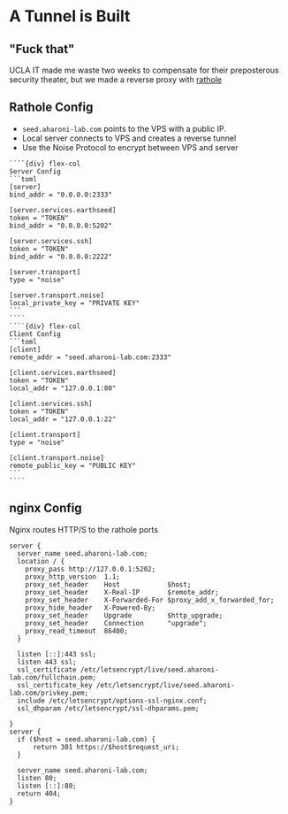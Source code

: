 # A Tunnel is Built

## "Fuck that"

UCLA IT made me waste two weeks to compensate for their preposterous security theater, but we made a reverse proxy with [rathole](https://github.com/rapiz1/rathole)

## Rathole Config 

- `seed.aharoni-lab.com` points to the VPS with a public IP.
- Local server connects to VPS and creates a reverse tunnel
- Use the Noise Protocol to encrypt between VPS and server

`````{div} flex-twocol
````{div} flex-col
Server Config
```toml
[server]
bind_addr = "0.0.0.0:2333"

[server.services.earthseed]
token = "TOKEN"
bind_addr = "0.0.0.0:5202"

[server.services.ssh]
token = "TOKEN"
bind_addr = "0.0.0.0:2222"

[server.transport]
type = "noise"

[server.transport.noise]
local_private_key = "PRIVATE KEY"
```
````
````{div} flex-col
Client Config
```toml
[client]
remote_addr = "seed.aharoni-lab.com:2333"

[client.services.earthseed]
token = "TOKEN"
local_addr = "127.0.0.1:80"

[client.services.ssh]
token = "TOKEN"
local_addr = "127.0.0.1:22"

[client.transport]
type = "noise"

[client.transport.noise]
remote_public_key = "PUBLIC KEY"
```
````
`````

## nginx Config

Nginx routes HTTP/S to the rathole ports

```nginx
server {
  server_name seed.aharoni-lab.com;
  location / {
    proxy_pass http://127.0.0.1:5202;
    proxy_http_version  1.1;
    proxy_set_header    Host            $host;
    proxy_set_header    X-Real-IP       $remote_addr;
    proxy_set_header    X-Forwarded-For $proxy_add_x_forwarded_for;
    proxy_hide_header   X-Powered-By;
    proxy_set_header    Upgrade         $http_upgrade;
    proxy_set_header    Connection      "upgrade";
    proxy_read_timeout  86400;
  }

  listen [::]:443 ssl;
  listen 443 ssl;
  ssl_certificate /etc/letsencrypt/live/seed.aharoni-lab.com/fullchain.pem;
  ssl_certificate_key /etc/letsencrypt/live/seed.aharoni-lab.com/privkey.pem;
  include /etc/letsencrypt/options-ssl-nginx.conf;
  ssl_dhparam /etc/letsencrypt/ssl-dhparams.pem;

}
server {
  if ($host = seed.aharoni-lab.com) {
      return 301 https://$host$request_uri;
  }

  server_name seed.aharoni-lab.com;
  listen 80;
  listen [::]:80;
  return 404;
}
```
